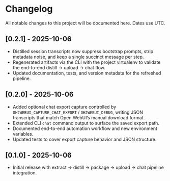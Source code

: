 # Changelog

All notable changes to this project will be documented here. Dates use UTC.

## [0.2.1] - 2025-10-06
- Distilled session transcripts now suppress bootstrap prompts, strip metadata noise, and keep a single succinct message per step.
- Regenerated artifacts via the CLI with the project virtualenv to validate the end-to-end distill → upload → chat flow.
- Updated documentation, tests, and version metadata for the refreshed pipeline.

## [0.2.0] - 2025-10-06
- Added optional chat export capture controlled by `OH2WEBUI_CAPTURE_CHAT_EXPORT` / `OH2WEBUI_DEBUG`, writing JSON transcripts that match Open WebUI’s manual download format.
- Extended CLI `chat` command output to surface the saved export path.
- Documented end-to-end automation workflow and new environment variables.
- Updated tests to cover export capture behavior and JSON structure.

## [0.1.0] - 2025-10-06
- Initial release with extract → distill → package → upload → chat pipeline integration.
